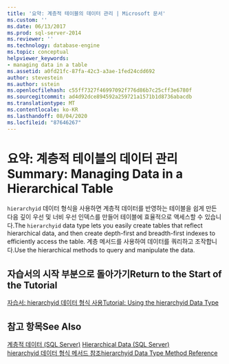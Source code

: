 ```yaml
---
title: '요약: 계층적 테이블의 데이터 관리 | Microsoft 문서'
ms.custom: ''
ms.date: 06/13/2017
ms.prod: sql-server-2014
ms.reviewer: ''
ms.technology: database-engine
ms.topic: conceptual
helpviewer_keywords:
- managing data in a table
ms.assetid: a0fd21fc-87fa-42c3-a3ae-1fed24cdd692
author: stevestein
ms.author: sstein
ms.openlocfilehash: c55ff7327f46997092f776d86b7c25cff3e6780f
ms.sourcegitcommit: ad4d92dce894592a259721a1571b1d8736abacdb
ms.translationtype: MT
ms.contentlocale: ko-KR
ms.lasthandoff: 08/04/2020
ms.locfileid: "87646267"
---
```

# <a name="summary-managing-data-in-a-hierarchical-table"></a><span data-ttu-id="29cdc-102">요약: 계층적 테이블의 데이터 관리</span><span class="sxs-lookup"><span data-stu-id="29cdc-102">Summary: Managing Data in a Hierarchical Table</span></span>
  <span data-ttu-id="29cdc-103">`hierarchyid` 데이터 형식을 사용하면 계층적 데이터를 반영하는 테이블을 쉽게 만든 다음 깊이 우선 및 너비 우선 인덱스를 만들어 테이블에 효율적으로 액세스할 수 있습니다.</span><span class="sxs-lookup"><span data-stu-id="29cdc-103">The `hierarchyid` data type lets you easily create tables that reflect hierarchical data, and then create depth-first and breadth-first indexes to efficiently access the table.</span></span> <span data-ttu-id="29cdc-104">계층 메서드를 사용하여 데이터를 쿼리하고 조작합니다.</span><span class="sxs-lookup"><span data-stu-id="29cdc-104">Use the hierarchical methods to query and manipulate the data.</span></span>  
  
## <a name="return-to-the-start-of-the-tutorial"></a><span data-ttu-id="29cdc-105">자습서의 시작 부분으로 돌아가기</span><span class="sxs-lookup"><span data-stu-id="29cdc-105">Return to the Start of the Tutorial</span></span>  
 [<span data-ttu-id="29cdc-106">자습서: hierarchyid 데이터 형식 사용</span><span class="sxs-lookup"><span data-stu-id="29cdc-106">Tutorial: Using the hierarchyid Data Type</span></span>](tutorial-using-the-hierarchyid-data-type.md)  
  
## <a name="see-also"></a><span data-ttu-id="29cdc-107">참고 항목</span><span class="sxs-lookup"><span data-stu-id="29cdc-107">See Also</span></span>  
 <span data-ttu-id="29cdc-108">[계층적 데이터 &#40;SQL Server&#41;](../hierarchical-data-sql-server.md) </span><span class="sxs-lookup"><span data-stu-id="29cdc-108">[Hierarchical Data &#40;SQL Server&#41;](../hierarchical-data-sql-server.md) </span></span>  
 [<span data-ttu-id="29cdc-109">hierarchyid 데이터 형식 메서드 참조</span><span class="sxs-lookup"><span data-stu-id="29cdc-109">hierarchyid Data Type Method Reference</span></span>](/sql/t-sql/data-types/hierarchyid-data-type-method-reference)  
  
  
